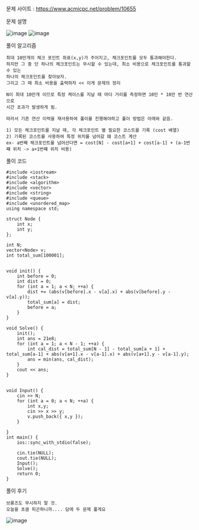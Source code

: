 문제 사이트 : https://www.acmicpc.net/problem/10655

문제 설명 

![image](https://github.com/user-attachments/assets/e0188c29-3028-4349-9d04-8aaf2409a043)
![image](https://github.com/user-attachments/assets/b200e611-a346-4389-af1a-6c01e5a46073)

풀이 알고리즘

    최대 10만개의 체크 포인트 좌표(x,y)가 주어지고, 체크포인트를 모두 통과해야한다.
    하지만 그 중 단 하나의 체크포인트는 무시할 수 있는데, 최소 비용으로 체크포인트를 통과할 수 있는
    하나의 체크포인트를 찾아보자.
    그리고 그 때 최소 비용을 출력하자 << 이게 문제의 정리

    N이 최대 10만개 이므로 특정 케이스를 지날 때 마다 거리를 측정하면 10민 * 10만 번 연산으로
    시간 초과가 발생하게 됨.

    따라서 기존 연산 이력을 재사용하여 풀이를 진행해야하고 풀이 방법은 아래와 같음.

    1) 모든 체크포인트를 지날 때, 각 체크포인트 별 필요한 코스트를 기록 (cost 배열)
    2) 기록된 코스트를 사용하여 특정 위치를 넘어갈 떄 코스트 계산
    ex- a번째 체크포인트를 넘어선다면 = cost[N] - cost[a+1] + cost[a-1] + (a-1번쨰 위치 -> a+1번쨰 위치 비용)

풀이 코드

    #include <iostream>
    #include <stack>
    #include <algorithm>
    #include <vector>
    #include <string>
    #include <queue>
    #include <unordered_map>
    using namespace std;
    
    struct Node {
        int x;
        int y;
    };
    
    int N;
    vector<Node> v;
    int total_sum[100001];
    
    
    void init() {
        int before = 0;
        int dist = 0;
        for (int a = 1; a < N; ++a) {
            dist += (abs(v[before].x - v[a].x) + abs(v[before].y - v[a].y));
            total_sum[a] = dist;
            before = a;
        }
    }
    
    void Solve() {
        init();
        int ans = 21e8;
        for (int a = 1; a < N - 1; ++a) {
            int cal_dist = total_sum[N - 1] - total_sum[a + 1] + total_sum[a-1] + abs(v[a+1].x - v[a-1].x) + abs(v[a+1].y - v[a-1].y);
            ans = min(ans, cal_dist);
        }
        cout << ans;
    }
    
    
    void Input() {
        cin >> N;
        for (int a = 0; a < N; ++a) {
            int x,y;
            cin >> x >> y;
            v.push_back({ x,y });
        }
    
    }
    int main() {
        ios::sync_with_stdio(false);
    
        cin.tie(NULL);
        cout.tie(NULL);
        Input();
        Solve();
        return 0;
    }

풀이 후기

    브롱즈도 무시하지 말 것.
    오늘을 초큼 피곤하니까.... 담에 두 문제 풀게요
![image](https://github.com/user-attachments/assets/102a2093-a18b-4d12-b2e8-8d43b27f44c6)
